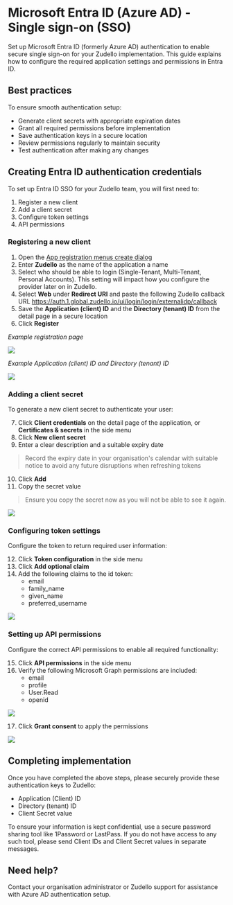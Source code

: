 # Microsoft Entra ID (Azure AD) - Single sign-on (SSO)

Set up Microsoft Entra ID (formerly Azure AD) authentication to enable secure single sign-on for your Zudello implementation. This guide explains how to configure the required application settings and permissions in Entra ID.

## Best practices

To ensure smooth authentication setup:

- Generate client secrets with appropriate expiration dates
- Grant all required permissions before implementation
- Save authentication keys in a secure location
- Review permissions regularly to maintain security
- Test authentication after making any changes

## Creating Entra ID authentication credentials

To set up Entra ID SSO for your Zudello team, you will first need to:

1. Register a new client
2. Add a client secret
3. Configure token settings
4. API permissions

### Registering a new client

1. Open the [App registration menus create dialog](https://portal.azure.com/#view/Microsoft_AAD_RegisteredApps/CreateApplicationBlade/quickStartType~/null/isMSAApp~/false) 
2. Enter **Zudello** as the name of the application a name
3. Select who should be able to login (Single-Tenant, Multi-Tenant, Personal Accounts). This setting will impact how you configure the provider later on in Zudello.
4. Select **Web** under **Redirect URI** and paste the following Zudello callback URL 
	https://auth.1.global.zudello.io/ui/login/login/externalidp/callback
5. Save the **Application (client) ID** and the **Directory (tenant) ID** from the detail page in a secure location
6. Click **Register**

*Example registration page*

![](../images/Pasted%20image%2020250113093632.png)

*Example Application (client) ID and Directory (tenant) ID*

![](../images/Pasted%20image%2020250113093644.png)
### Adding a client secret

To generate a new client secret to authenticate your user:

7. Click **Client credentials** on the detail page of the application, or **Certificates & secrets** in the side menu
8. Click **New client secret** 
9. Enter a clear description and a suitable expiry date
> Record the expiry date in your organisation's calendar with suitable notice to avoid any future disruptions when refreshing tokens
10. Click **Add**
11. Copy the secret value
> Ensure you copy the secret now as you will not be able to see it again.


![](../images/Pasted%20image%2020250113093653.png)

### Configuring token settings

Configure the token to return required user information:

12. Click **Token configuration** in the side menu
13. Click **Add optional claim**
14. Add the following claims to the id token:
    - email
    - family_name
    - given_name
    - preferred_username

![](../images/Pasted%20image%2020250113093710.png)

### Setting up API permissions

Configure the correct API permissions to enable all required functionality:

15. Click **API permissions** in the side menu
16. Verify the following Microsoft Graph permissions are included:
    - email
    - profile
    - User.Read
    - openid

![](../images/Pasted%20image%2020250113093741.png)

17. Click **Grant consent** to apply the permissions

![](../images/Pasted%20image%2020250113093755.png)

## Completing implementation

Once you have completed the above steps, please securely provide these authentication keys to Zudello:

- Application (Client) ID
- Directory (tenant) ID
- Client Secret value

To ensure your information is kept confidential, use a secure password sharing tool like 1Password or LastPass. If you do not have access to any such tool, please send Client IDs and Client Secret values in separate messages. 
## Need help?

Contact your organisation administrator or Zudello support for assistance with Azure AD authentication setup.